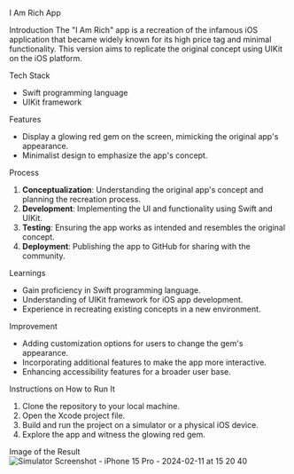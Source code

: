 I Am Rich App

Introduction
The "I Am Rich" app is a recreation of the infamous iOS application that became widely known for its high price tag and minimal functionality. This version aims to replicate the original concept using UIKit on the iOS platform.

Tech Stack
- Swift programming language
- UIKit framework

Features
- Display a glowing red gem on the screen, mimicking the original app's appearance.
- Minimalist design to emphasize the app's concept.

Process
1. **Conceptualization**: Understanding the original app's concept and planning the recreation process.
2. **Development**: Implementing the UI and functionality using Swift and UIKit.
3. **Testing**: Ensuring the app works as intended and resembles the original concept.
4. **Deployment**: Publishing the app to GitHub for sharing with the community.

Learnings
- Gain proficiency in Swift programming language.
- Understanding of UIKit framework for iOS app development.
- Experience in recreating existing concepts in a new environment.

Improvement
- Adding customization options for users to change the gem's appearance.
- Incorporating additional features to make the app more interactive.
- Enhancing accessibility features for a broader user base.

Instructions on How to Run It
1. Clone the repository to your local machine.
2. Open the Xcode project file.
3. Build and run the project on a simulator or a physical iOS device.
4. Explore the app and witness the glowing red gem.

Image of the Result
![Simulator Screenshot - iPhone 15 Pro - 2024-02-11 at 15 20 40](https://github.com/Aziza0508/iAmRich/assets/112758271/0863132e-37fb-49a6-92d1-dcf577412d38)
